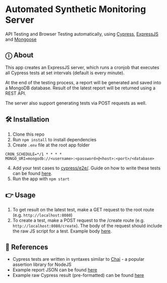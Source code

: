 # Automated Synthetic Monitoring Server
API Testing and Browser Testing automatically, using [Cypress](https://www.cypress.io), [ExpressJS](https://expressjs.com) and [Mongoose](https://mongoosejs.com)

## ⓘ About
This app creates an ExpressJS server, which runs a cronjob that executes all Cypress tests at set intervals (default is every minute). 

At the end of the testing process, a report will be generated and saved into a MongoDB database. Result of the latest report will be returned using a REST API.

The server also support generating tests via POST requests as well.

## 🛠️ Installation
1. Clone this repo
2. Run `npm install` to install dependencies
3. Create `.env` file at the root app folder
```
CRON_SCHEDULE=*/1 * * * *
MONGO_URI=mongodb://<username>:<password>@<host>:<port>/<database>
```
4. Add your test cases to [cypress/e2e/](./cypress/e2e/). Guide on how to write these tests can be found [here](https://learn.cypress.io/advanced-cypress-concepts/integration-and-api-tests).
5. Run the app with `npm start`

## 👉 Usage
1. To get result on the latest test, make a GET request to the root route (e.g. `http://localhost:8080`)
2. To create a test, make a POST request to the /create route (e.g. `http://localhost:8080/create`). The body of the request should include the raw JS script for a test. Example body [here](./cypress/examples/test.example.cy.js).

## 📝 References
+ Cypress tests are written in syntaxes similar to [Chai](https://www.chaijs.com) - a popular assertion library for NodeJS
+ Example report JSON can be found [here](./cypress/examples/report.example.json)
+ Example raw Cypress result (pre-formatted) can be found [here](./cypress/examples/result_raw.example.json)